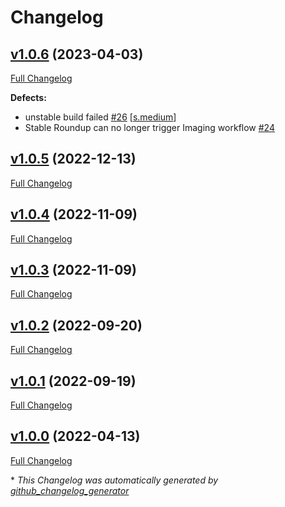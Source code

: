 # Changelog

## [v1.0.6](https://github.com/NASA-PDS/registry-crawler-service/tree/v1.0.6) (2023-04-03)

[Full Changelog](https://github.com/NASA-PDS/registry-crawler-service/compare/v1.0.5...v1.0.6)

**Defects:**

- unstable build failed [\#26](https://github.com/NASA-PDS/registry-crawler-service/issues/26) [[s.medium](https://github.com/NASA-PDS/registry-crawler-service/labels/s.medium)]
- Stable Roundup can no longer trigger Imaging workflow [\#24](https://github.com/NASA-PDS/registry-crawler-service/issues/24)

## [v1.0.5](https://github.com/NASA-PDS/registry-crawler-service/tree/v1.0.5) (2022-12-13)

[Full Changelog](https://github.com/NASA-PDS/registry-crawler-service/compare/v1.0.4...v1.0.5)

## [v1.0.4](https://github.com/NASA-PDS/registry-crawler-service/tree/v1.0.4) (2022-11-09)

[Full Changelog](https://github.com/NASA-PDS/registry-crawler-service/compare/v1.0.3...v1.0.4)

## [v1.0.3](https://github.com/NASA-PDS/registry-crawler-service/tree/v1.0.3) (2022-11-09)

[Full Changelog](https://github.com/NASA-PDS/registry-crawler-service/compare/v1.0.2...v1.0.3)

## [v1.0.2](https://github.com/NASA-PDS/registry-crawler-service/tree/v1.0.2) (2022-09-20)

[Full Changelog](https://github.com/NASA-PDS/registry-crawler-service/compare/v1.0.1...v1.0.2)

## [v1.0.1](https://github.com/NASA-PDS/registry-crawler-service/tree/v1.0.1) (2022-09-19)

[Full Changelog](https://github.com/NASA-PDS/registry-crawler-service/compare/v1.0.0...v1.0.1)

## [v1.0.0](https://github.com/NASA-PDS/registry-crawler-service/tree/v1.0.0) (2022-04-13)

[Full Changelog](https://github.com/NASA-PDS/registry-crawler-service/compare/e5bc1897d0dbe974f5790094019612b3503cb5b9...v1.0.0)



\* *This Changelog was automatically generated by [github_changelog_generator](https://github.com/github-changelog-generator/github-changelog-generator)*
